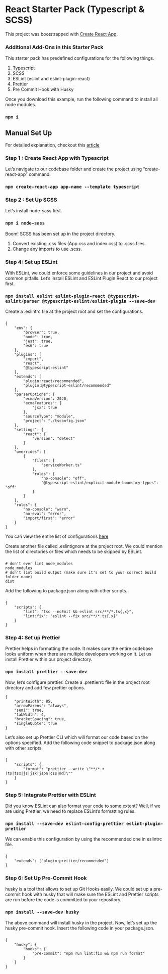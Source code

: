 # React Starter Pack (Typescript & SCSS)

This project was bootstrapped with [Create React App](https://github.com/facebook/create-react-app).

### Additional Add-Ons in this Starter Pack

This starter pack has predefined configurations for the following things.

1. Typescript
2. SCSS
3. ESLint (eslint and eslint-plugin-react)
4. Prettier
5. Pre Commit Hook with Husky

Once you download this example, run the following command to install all node modules.

### `npm i`

## Manual Set Up

For detailed explanation, checkout this <a href = "https://medium.com/swlh/developer-checklist-react-application-initial-set-up-d4568799b825">article</a>

### Step 1 : Create React App with Typescript

Let’s navigate to our codebase folder and create the project using “create-react-app” command.

### `npm create-react-app app-name --template typescript`

### Step 2 : Set Up SCSS

Let’s install node-sass first.

### `npm i node-sass`

Boom! SCSS has been set up in the project directory.

1. Convert existing .css files (App.css and index.css) to .scss files.
2. Change any imports to use .scss.

### Step 4: Set up ESLint

With ESLint, we could enforce some guidelines in our project and avoid common pitfalls. Let’s install ESLint and ESLint Plugin React to our project first.

### `npm install eslint eslint-plugin-react @typescript-eslint/parser @typescript-eslint/eslint-plugin --save-dev`

Create a .eslintrc file at the project root and set the configurations.

###

    {
        "env": {
            "browser": true,
            "node": true,
            "jest": true,
            "es6": true
        },
        "plugins": [
            "import",
            "react",
            "@typescript-eslint"
        ],
        "extends": [
            "plugin:react/recommended",
            "plugin:@typescript-eslint/recommended"
        ],
        "parserOptions": {
            "ecmaVersion": 2020,
            "ecmaFeatures": {
                "jsx": true
            },
            "sourceType": "module",
            "project": "./tsconfig.json"
        },
        "settings": {
            "react": {
                "version": "detect"
            }
        },
        "overrides": [
            {
                "files": [
                    "serviceWorker.ts"
                ],
                "rules": {
                    "no-console": "off",
                    "@typescript-eslint/explicit-module-boundary-types": "off"
                }
            }
        ],
        "rules": {
            "no-console": "warn",
            "no-eval": "error",
            "import/first": "error"
        }
    }

You can view the entire list of configurations <a href = "https://eslint.org/docs/user-guide/configuring">here</a>

Create another file called .eslintignore at the project root. We could mention the list of directories or files which needs to be skipped by ESLint.

###

    # don't ever lint node_modules
    node_modules
    # don't lint build output (make sure it's set to your correct build folder name)
    dist

Add the following to package.json along with other scripts.

###

    {
        "scripts": {
            "lint": "tsc --noEmit && eslint src/**/*.ts{,x}",
            "lint:fix": "eslint --fix src/**/*.ts{,x}"
        }
    }

### Step 4: Set up Prettier

Prettier helps in formatting the code. It makes sure the entire codebase looks uniform when there are multiple developers working on it. Let us install Prettier within our project directory.

### `npm install prettier --save-dev`

Now, let’s configure prettier. Create a .prettierrc file in the project root directory and add few prettier options.

    {
        "printWidth": 85,
        "arrowParens": "always",
        "semi": true,
        "tabWidth": 4,
        "bracketSpacing": true,
        "singleQuote": true
    }

Let’s also set up Prettier CLI which will format our code based on the options specified. Add the following code snippet to package.json along with other scripts.

###

    {
        "scripts": {
            "format": "prettier --write \"**/*.+(ts|tsx|js|jsx|json|css|md)\""
        }
    }

### Step 5: Integrate Prettier with ESLint

Did you know ESLint can also format your code to some extent? Well, if we are using Prettier, we need to replace ESLint’s formatting rules.

### `npm install --save-dev eslint-config-prettier eslint-plugin-prettier`

We can enable this configuration by using the recommended one in eslintrc file.

###

    {
        "extends": ["plugin:prettier/recommended"]
    }

### Step 6: Set Up Pre-Commit Hook

husky is a tool that allows to set up Git Hooks easily. We could set up a pre-commit hook with husky that will make sure the ESLint and Prettier scripts are run before the code is committed to your repository.

### `npm install --save-dev husky`

The above command will install husky in the project. Now, let’s set up the husky pre-commit hook.
Insert the following code in your package.json.

###

    {
        "husky": {
            "hooks": {
                "pre-commit": "npm run lint:fix && npm run format"
            }
        }
    }
